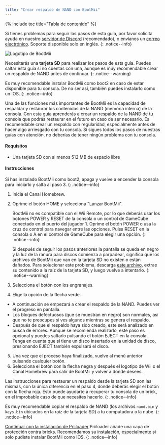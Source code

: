 ```yaml
---
title: "Crear respaldo de NAND con BootMii"
---
```


{% include toc title="Tabla de contenido" %}

Si tienes problemas para seguir los pasos de esta guía, por favor solicita ayuda en nuestro [servidor de Discord](https://discord.gg/rc24) (recomendado), o envíanos un [correo electrónico](mailto:support@riiconnect24.net). Soporte disponible solo en inglés.
{: .notice--info}

![Logotipo de BootMii](/images/bootmii.png)

Necesitarás una **tarjeta SD** para realizar los pasos de esta guía. Puedes saltar esta guía si no cuentas con una, aunque es muy recomendable crear un respaldo de NAND antes de continuar.
{: .notice--warning}

Es muy recomendable instalar BootMii como boot2 en caso de estar disponible para tu consola. De no ser así, también puedes instalarlo como un IOS.
{: .notice--info}

Una de las funciones más importantes de BootMii es la capacidad de respaldar y restaurar los contenidos de la NAND (memoria interna) de la consola. Con esta guía aprenderás a crear un respaldo de la NAND de tu consola que podrás restaurar en el futuro en caso de ser necesario. Es recomendable crear un respaldo con regularidad, especialmente antes de hacer algo arriesgado con tu consola. Si sigues todos los pasos de nuestras guías con atención, no deberías de tener ningún problema con tu consola.

#### Requisitos
* Una tarjeta SD con al menos 512 MB de espacio libre

#### Instrucciones
Si has instalado BootMii como boot2, apaga y vuelve a encender la consola para iniciarlo y salta al paso 3.
{: .notice--info}
1. Inicia el Canal Homebrew.
2. Oprime el botón HOME y selecciona "Lanzar BootMii".

    BootMii no es compatible con el Wii Remote, por lo que deberás usar los botones POWER y RESET de la consola o un control de GameCube conectado en el puerto del jugador 1. Oprime el botón POWER o usa la cruz de control para navegar entre las opciones. Pulsa RESET en la consola o A en el control de GameCube para elegir una opción.
    {: .notice--info}


    Si después de seguir los pasos anteriores la pantalla se queda en negro y la luz de la ranura para discos comienza a parpadear, significa que los archivos de BootMii que van en la tarjeta SD no existen o están dañados. Para solucionar este problema, descarga [este archivo](https://static.hackmii.com/bootmii_sd_files.zip), extrae su contenido a la raíz de la tarjeta SD, y luego vuelve a intentarlo.
    {: .notice--warning}

3. Selecciona el botón con los engranajes.
4. Elige la opción de la flecha verde.
- A continuación se empezará a crear el respaldo de la NAND. Puedes ver el progreso en pantalla.
- Los bloques defectuosos (que se muestran en negro) son normales, así que no te preocupes si ves algunos mientras se genera el respaldo.
- Después de que el respaldo haya sido creado, este será analizado en busca de errores. Aunque se recomienda realizarlo, este paso es opcional y puedes saltarlo pulsando el botón EJECT en la consola. Tenga en cuenta que si tiene un disco insertado en la unidad de disco, presionando EJECT también expulsará el disco.
5. Una vez que el proceso haya finalizado, vuelve al menú anterior pulsando cualquier botón.
6. Selecciona el botón con la flecha negra y después el logotipo de Wii o el Canal Homebrew para salir de BootMii y volver a donde desees.

Las instrucciones para restaurar un respaldo desde la tarjeta SD son las mismas, con la única diferencia en el paso 4, donde deberás elegir el botón con la flecha roja. Esto puede ayudarte a recuperar tu consola de un brick, en el improbable caso de que necesites hacerlo.
{: .notice--info}

Es muy recomendable copiar el respaldo de NAND (los archivos `nand.bin` y `keys.bin` ubicados en la raíz de la tarjeta SD) a tu computadora o la nube.
{: .notice--info}

[Continuar con la instalación de Priiloader](priiloader) Priiloader añade una capa de protección contra bricks. Recomendamos su instalación, especialmente si solo pudiste instalar BootMii como IOS.
{: .notice--info}